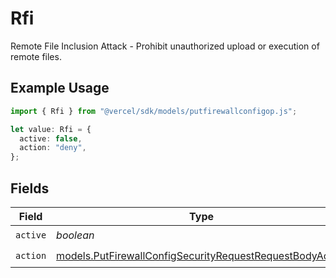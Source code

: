 # Rfi

Remote File Inclusion Attack - Prohibit unauthorized upload or execution of remote files.

## Example Usage

```typescript
import { Rfi } from "@vercel/sdk/models/putfirewallconfigop.js";

let value: Rfi = {
  active: false,
  action: "deny",
};
```

## Fields

| Field                                                                                                                      | Type                                                                                                                       | Required                                                                                                                   | Description                                                                                                                |
| -------------------------------------------------------------------------------------------------------------------------- | -------------------------------------------------------------------------------------------------------------------------- | -------------------------------------------------------------------------------------------------------------------------- | -------------------------------------------------------------------------------------------------------------------------- |
| `active`                                                                                                                   | *boolean*                                                                                                                  | :heavy_check_mark:                                                                                                         | N/A                                                                                                                        |
| `action`                                                                                                                   | [models.PutFirewallConfigSecurityRequestRequestBodyAction](../models/putfirewallconfigsecurityrequestrequestbodyaction.md) | :heavy_check_mark:                                                                                                         | N/A                                                                                                                        |